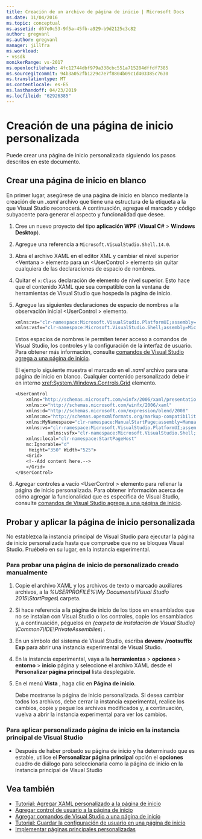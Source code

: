 ```yaml
---
title: Creación de un archivo de página de inicio | Microsoft Docs
ms.date: 11/04/2016
ms.topic: conceptual
ms.assetid: d67e0c53-9f5a-45fb-a929-b9d2125c3c82
author: gregvanl
ms.author: gregvanl
manager: jillfra
ms.workload:
- vssdk
monikerRange: vs-2017
ms.openlocfilehash: 4fc12744dbf979a338cbc551a715284dffdf7385
ms.sourcegitcommit: 94b3a052fb1229c7e7f8804b09c1d403385c7630
ms.translationtype: MT
ms.contentlocale: es-ES
ms.lasthandoff: 04/23/2019
ms.locfileid: "62926385"
---
```

# <a name="creating-a-custom-start-page"></a>Creación de una página de inicio personalizada

Puede crear una página de inicio personalizada siguiendo los pasos descritos en este documento.

## <a name="create-a-blank-start-page"></a>Crear una página de inicio en blanco

En primer lugar, asegúrese de una página de inicio en blanco mediante la creación de un *.xaml* archivo que tiene una estructura de la etiqueta a la que Visual Studio reconocerá. A continuación, agregue el marcado y código subyacente para generar el aspecto y funcionalidad que desee.

1. Cree un nuevo proyecto del tipo **aplicación WPF** (**Visual C#** > **Windows Desktop**).

2. Agregue una referencia a `Microsoft.VisualStudio.Shell.14.0`.

3. Abra el archivo XAML en el editor XML y cambiar el nivel superior \<Ventana > elemento para un \<UserControl > elemento sin quitar cualquiera de las declaraciones de espacio de nombres.

4. Quitar el `x:Class` declaración de elemento de nivel superior. Esto hace que el contenido XAML que sea compatible con la ventana de herramientas de Visual Studio que hospeda la página de inicio.

5. Agregue las siguientes declaraciones de espacio de nombres a la observación inicial \<UserControl > elemento.

    ```vb
    xmlns:vs="clr-namespace:Microsoft.VisualStudio.PlatformUI;assembly=Microsoft.VisualStudio.Shell.14.0"
    xmlns:vsfx="clr-namespace:Microsoft.VisualStudio.Shell;assembly=Microsoft.VisualStudio.Shell.14.0"
    ```

     Estos espacios de nombres le permiten tener acceso a comandos de Visual Studio, los controles y la configuración de la interfaz de usuario. Para obtener más información, consulte [comandos de Visual Studio agrega a una página de inicio](../extensibility/adding-visual-studio-commands-to-a-start-page.md).

     El ejemplo siguiente muestra el marcado en el *.xaml* archivo para una página de inicio en blanco. Cualquier contenido personalizado debe ir en interno <xref:System.Windows.Controls.Grid> elemento.

    ```vb
    <UserControl
        xmlns="http://schemas.microsoft.com/winfx/2006/xaml/presentation"
        xmlns:x="http://schemas.microsoft.com/winfx/2006/xaml"
        xmlns:d="http://schemas.microsoft.com/expression/blend/2008"
        xmlns:mc="http://schemas.openxmlformats.org/markup-compatibility/2006"
        xmlns:MyNamespace="clr-namespace:ManualStartPage;assembly=ManualStartPage"
        xmlns:vs="clr-namespace:Microsoft.VisualStudio.PlatformUI;assembly=Microsoft.VisualStudio.Shell.14.0"
                xmlns:vsfx="clr-namespace:Microsoft.VisualStudio.Shell;assembly=Microsoft.VisualStudio.Shell.14.0"
        xmlns:local="clr-namespace:StartPageHost"
        mc:Ignorable="d"
         Height="350" Width="525">
        <Grid>
        <!--Add content here.-->
        </Grid>
    </UserControl>
    ```

6. Agregar controles a vacío \<UserControl > elemento para rellenar la página de inicio personalizada. Para obtener información acerca de cómo agregar la funcionalidad que es específica de Visual Studio, consulte [comandos de Visual Studio agrega a una página de inicio](../extensibility/adding-visual-studio-commands-to-a-start-page.md).

## <a name="test-and-apply-the-custom-start-page"></a>Probar y aplicar la página de inicio personalizada

No establezca la instancia principal de Visual Studio para ejecutar la página de inicio personalizada hasta que compruebe que no se bloquea Visual Studio. Pruébelo en su lugar, en la instancia experimental.

### <a name="to-test-a-manually-created-custom-start-page"></a>Para probar una página de inicio de personalizado creado manualmente

1. Copie el archivo XAML y los archivos de texto o marcado auxiliares archivos, a la *%USERPROFILE%\My Documents\Visual Studio 2015\StartPages\\*  carpeta.

2. Si hace referencia a la página de inicio de los tipos en ensamblados que no se instalan con Visual Studio o los controles, copie los ensamblados y, a continuación, péguelos en *{carpeta de instalación de Visual Studio} \Common7\IDE\PrivateAssemblies\\* .

3. En un símbolo del sistema de Visual Studio, escriba **devenv /rootsuffix Exp** para abrir una instancia experimental de Visual Studio.

4. En la instancia experimental, vaya a la **herramientas** > **opciones** > **entorno** > **inicio** página y seleccione el archivo XAML desde el **Personalizar página principal** lista desplegable.

5. En el menú **Vista** , haga clic en **Página de inicio**.

     Debe mostrarse la página de inicio personalizada. Si desea cambiar todos los archivos, debe cerrar la instancia experimental, realice los cambios, copie y pegue los archivos modificados y, a continuación, vuelva a abrir la instancia experimental para ver los cambios.

### <a name="to-apply-the-custom-start-page-in-the-primary-instance-of-visual-studio"></a>Para aplicar personalizado página de inicio en la instancia principal de Visual Studio

- Después de haber probado su página de inicio y ha determinado que es estable, utilice el **Personalizar página principal** opción el **opciones** cuadro de diálogo para seleccionarla como la página de inicio en la instancia principal de Visual Studio

## <a name="see-also"></a>Vea también

- [Tutorial: Agregar XAML personalizado a la página de inicio](../extensibility/walkthrough-adding-custom-xaml-to-the-start-page.md)
- [Agregar control de usuario a la página de inicio](../extensibility/adding-user-control-to-the-start-page.md)
- [Agregar comandos de Visual Studio a una página de inicio](../extensibility/adding-visual-studio-commands-to-a-start-page.md)
- [Tutorial: Guardar la configuración de usuario en una página de inicio](../extensibility/walkthrough-saving-user-settings-on-a-start-page.md)
- [Implementar páginas principales personalizadas](../extensibility/deploying-custom-start-pages.md)